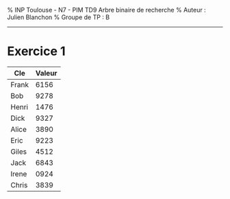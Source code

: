 % INP Toulouse - N7 - PIM TD9 Arbre binaire de recherche
% Auteur : Julien Blanchon
% Groupe de TP : B

----

# Exercice 1

| Cle | Valeur |
| ------ | ----------- |
| Frank | 6156 |
| Bob | 9278 |
| Henri | 1476 |
| Dick | 9327 |
| Alice | 3890 |
| Eric | 9223 |
| Giles | 4512 |
| Jack | 6843 |
| Irene | 0924 |
| Chris | 3839 |

